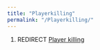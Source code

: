 ```yaml
---
title: "Playerkilling"
permalink: "/Playerkilling/"
---
```


1.  REDIRECT [Player killing](Player_killing "wikilink")